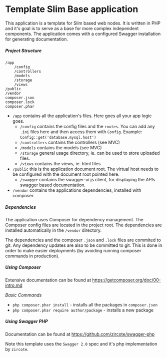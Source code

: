 # Template Slim Base application

This application is a template for Slim based web nodes. It is written in PHP and it's goal is to serve as a base for more complex independent components.
The application comes with a configured Swagger installation for generating documentation.

##### Project Structure
    /app
        /config
        /controllers
        /models
        /storage
        /views
    /public
    /vendor
    composer.json
    composer.lock
    composer.phar

* `/app` contains all the application's files. Here goes all your app logic goes.
    * `/config` contains the config files and the `routes`. You can add any `.ini` files here and then access them with `Config`. Example: `Config::get('database.mysql.host')`
    * `/controllers` contains the controllers (see MVC)
    * `/models` contains the models (see MVC)
    * `/storage` general usage directory, ie. can be used to store uploaded files.
    * `/views` contains the views, ie. html files
* `/public` this is the application document root. The virtual host needs to be configured with the document root pointed here.
    * `/swagger` contains the swagger-ui js client, for displaying the *APIs* swagger based documentation.
* `/vendor` contains the applications dependencies, installed with composer.

##### Dependencies
The application uses Composer for dependency management. The Composer config files are located in the project root. The dependencies are installed automatically in the `/vendor` directory.

The dependencies and the composer `.json` and `.lock` files are commited to git. Any dependency updates are also to be committed to git. This is done in order to make easier deployments (by avoiding running composer commands in production).

##### Using Composer
Extensive documentation can be found at https://getcomposer.org/doc/00-intro.md

*Basic Commands*
* `php composer.phar install` - installs all the packages in `composer.json`
* `php composer.phar require author/package` - installs a new package

##### Using Swagger PHP
Documentation can be found at https://github.com/zircote/swagger-php

Note this template uses the `Swagger 2.0` spec and it's php implementation by `zircote`.
